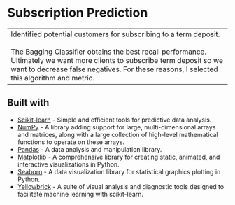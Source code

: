 # Subscription Prediction

<table>
<tr>
<td>
   Identified potential customers for subscribing to a term deposit.
   <br /><br />
   The Bagging Classifier obtains the best recall performance. Ultimately we want more clients to subscribe term deposit so we want to decrease false negatives. For these reasons, I selected this algorithm and metric.
</td>
</tr>
</table>

## Built with

- [Scikit-learn](https://scikit-learn.org/) - Simple and efficient tools for predictive data analysis.
- [NumPy](https://numpy.org/) - A library adding support for large, multi-dimensional arrays and matrices, along with a large collection of high-level mathematical functions to operate on these arrays.
- [Pandas](https://pandas.pydata.org/) - A data analysis and manipulation library.
- [Matplotlib](https://matplotlib.org/) - A comprehensive library for creating static, animated, and interactive visualizations in Python.
- [Seaborn](https://seaborn.pydata.org/) - A data visualization library for statistical graphics plotting in Python.
- [Yellowbrick](https://www.scikit-yb.org/) - A suite of visual analysis and diagnostic tools designed to facilitate machine learning with scikit-learn.
